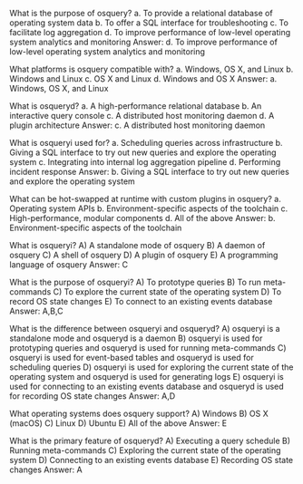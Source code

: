 What is the purpose of osquery?
a. To provide a relational database of operating system data
b. To offer a SQL interface for troubleshooting
c. To facilitate log aggregation
d. To improve performance of low-level operating system analytics and monitoring
Answer: d. To improve performance of low-level operating system analytics and monitoring

What platforms is osquery compatible with?
a. Windows, OS X, and Linux
b. Windows and Linux
c. OS X and Linux
d. Windows and OS X
Answer: a. Windows, OS X, and Linux

What is osqueryd?
a. A high-performance relational database
b. An interactive query console
c. A distributed host monitoring daemon
d. A plugin architecture
Answer: c. A distributed host monitoring daemon

What is osqueryi used for?
a. Scheduling queries across infrastructure
b. Giving a SQL interface to try out new queries and explore the operating system
c. Integrating into internal log aggregation pipeline
d. Performing incident response
Answer: b. Giving a SQL interface to try out new queries and explore the operating system

What can be hot-swapped at runtime with custom plugins in osquery?
a. Operating system APIs
b. Environment-specific aspects of the toolchain
c. High-performance, modular components
d. All of the above
Answer: b. Environment-specific aspects of the toolchain

What is osqueryi?
A) A standalone mode of osquery
B) A daemon of osquery
C) A shell of osquery
D) A plugin of osquery
E) A programming language of osquery
Answer: C

What is the purpose of osqueryi?
A) To prototype queries
B) To run meta-commands
C) To explore the current state of the operating system
D) To record OS state changes
E) To connect to an existing events database
Answer: A,B,C

What is the difference between osqueryi and osqueryd?
A) osqueryi is a standalone mode and osqueryd is a daemon
B) osqueryi is used for prototyping queries and osqueryd is used for running meta-commands
C) osqueryi is used for event-based tables and osqueryd is used for scheduling queries
D) osqueryi is used for exploring the current state of the operating system and osqueryd is used for generating logs
E) osqueryi is used for connecting to an existing events database and osqueryd is used for recording OS state changes
Answer: A,D

What operating systems does osquery support?
A) Windows
B) OS X (macOS)
C) Linux
D) Ubuntu
E) All of the above
Answer: E

What is the primary feature of osqueryd?
A) Executing a query schedule
B) Running meta-commands
C) Exploring the current state of the operating system
D) Connecting to an existing events database
E) Recording OS state changes
Answer: A
